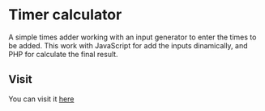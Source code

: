 # Timer calculator

A simple times adder working with an input generator to enter the times to be added. This work with JavaScript for add the inputs dinamically, and PHP for calculate the final result.

## Visit

You can visit it [here](http://franp.xyz/pages/PY-9-CalculadoraDeTiempos/)